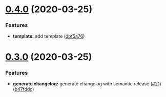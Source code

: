 # [0.4.0](https://github.com/lperdereau/mspr-billing-api/compare/v0.3.0...v0.4.0) (2020-03-25)


### Features

* **template:** add template ([dbf5a76](https://github.com/lperdereau/mspr-billing-api/commit/dbf5a7610122a613a50e3f21196c5fb9289dc316))

# [0.3.0](https://github.com/lperdereau/mspr-billing-api/compare/v0.2.4...v0.3.0) (2020-03-25)


### Features

* **generate changelog:** generate changelog with semantic release ([#21](https://github.com/lperdereau/mspr-billing-api/issues/21)) ([b47fddc](https://github.com/lperdereau/mspr-billing-api/commit/b47fddc088c22a0c74bcfdd4e98b6f7c2a8a01d7))
